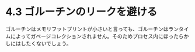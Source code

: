 # 4.3 ゴルーチンのリークを避ける

ゴルーチンはメモリフットプリントが小さいと言っても、ゴルーチンはランタイムによってガベージコレクションされません。そのためプロセス内にほったらかしにはしたくないでしょう。

